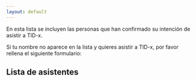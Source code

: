 ```yaml
---
layout: default
---
```


En esta lista se incluyen las personas que han confirmado su intención de
asistir a TID-x.

Si tu nombre no aparece en la lista y quieres asistir a TID-x, por favor
rellena el siguiente formulario:

<script async src="https://sdk.arengu.com/forms.js"></script>
<div data-arengu-form-id="157999349221948772"></div>

## Lista de asistentes
